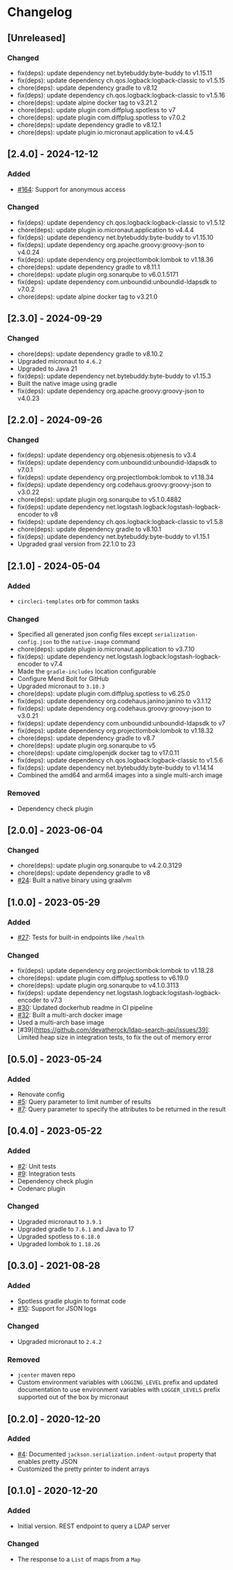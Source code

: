 # Changelog

## [Unreleased]
### Changed
- fix(deps): update dependency net.bytebuddy:byte-buddy to v1.15.11
- fix(deps): update dependency ch.qos.logback:logback-classic to v1.5.15
- chore(deps): update dependency gradle to v8.12
- fix(deps): update dependency ch.qos.logback:logback-classic to v1.5.16
- chore(deps): update alpine docker tag to v3.21.2
- chore(deps): update plugin com.diffplug.spotless to v7
- chore(deps): update plugin com.diffplug.spotless to v7.0.2
- chore(deps): update dependency gradle to v8.12.1
- chore(deps): update plugin io.micronaut.application to v4.4.5

## [2.4.0] - 2024-12-12
### Added
- [#164](https://github.com/devatherock/ldap-search-api/issues/164): Support for anonymous access

### Changed
- fix(deps): update dependency ch.qos.logback:logback-classic to v1.5.12
- chore(deps): update plugin io.micronaut.application to v4.4.4
- fix(deps): update dependency net.bytebuddy:byte-buddy to v1.15.10
- fix(deps): update dependency org.apache.groovy:groovy-json to v4.0.24
- fix(deps): update dependency org.projectlombok:lombok to v1.18.36
- chore(deps): update dependency gradle to v8.11.1
- chore(deps): update plugin org.sonarqube to v6.0.1.5171
- fix(deps): update dependency com.unboundid:unboundid-ldapsdk to v7.0.2
- chore(deps): update alpine docker tag to v3.21.0

## [2.3.0] - 2024-09-29
### Changed
- chore(deps): update dependency gradle to v8.10.2
- Upgraded micronaut to `4.6.2`
- Upgraded to Java 21
- fix(deps): update dependency net.bytebuddy:byte-buddy to v1.15.3
- Built the native image using gradle
- fix(deps): update dependency org.apache.groovy:groovy-json to v4.0.23

## [2.2.0] - 2024-09-26
### Changed
- fix(deps): update dependency org.objenesis:objenesis to v3.4
- fix(deps): update dependency com.unboundid:unboundid-ldapsdk to v7.0.1
- fix(deps): update dependency org.projectlombok:lombok to v1.18.34
- fix(deps): update dependency org.codehaus.groovy:groovy-json to v3.0.22
- chore(deps): update plugin org.sonarqube to v5.1.0.4882
- fix(deps): update dependency net.logstash.logback:logstash-logback-encoder to v8
- fix(deps): update dependency ch.qos.logback:logback-classic to v1.5.8
- chore(deps): update dependency gradle to v8.10.1
- fix(deps): update dependency net.bytebuddy:byte-buddy to v1.15.1
- Upgraded graal version from 22.1.0 to 23

## [2.1.0] - 2024-05-04
### Added
- `circleci-templates` orb for common tasks

### Changed
- Specified all generated json config files except `serialization-config.json` to the `native-image` command
- chore(deps): update plugin io.micronaut.application to v3.7.10
- fix(deps): update dependency net.logstash.logback:logstash-logback-encoder to v7.4
- Made the `gradle-includes` location configurable
- Configure Mend Bolt for GitHub
- Upgraded micronaut to `3.10.3`
- chore(deps): update plugin com.diffplug.spotless to v6.25.0
- fix(deps): update dependency org.codehaus.janino:janino to v3.1.12
- fix(deps): update dependency org.codehaus.groovy:groovy-json to v3.0.21
- fix(deps): update dependency com.unboundid:unboundid-ldapsdk to v7
- fix(deps): update dependency org.projectlombok:lombok to v1.18.32
- chore(deps): update dependency gradle to v8.7
- chore(deps): update plugin org.sonarqube to v5
- chore(deps): update cimg/openjdk docker tag to v17.0.11
- fix(deps): update dependency ch.qos.logback:logback-classic to v1.5.6
- fix(deps): update dependency net.bytebuddy:byte-buddy to v1.14.14
- Combined the amd64 and arm64 images into a single multi-arch image

### Removed
- Dependency check plugin

## [2.0.0] - 2023-06-04
### Changed
- chore(deps): update plugin org.sonarqube to v4.2.0.3129
- chore(deps): update dependency gradle to v8
- [#24](https://github.com/devatherock/ldap-search-api/issues/24): Built a native binary using graalvm

## [1.0.0] - 2023-05-29
### Added
- [#27](https://github.com/devatherock/ldap-search-api/issues/27): Tests for built-in endpoints like `/health`

### Changed
- fix(deps): update dependency org.projectlombok:lombok to v1.18.28
- chore(deps): update plugin com.diffplug.spotless to v6.19.0
- chore(deps): update plugin org.sonarqube to v4.1.0.3113
- fix(deps): update dependency net.logstash.logback:logstash-logback-encoder to v7.3
- [#30](https://github.com/devatherock/ldap-search-api/issues/30): Updated dockerhub readme in CI pipeline
- [#32](https://github.com/devatherock/ldap-search-api/issues/32): Built a multi-arch docker image
- Used a multi-arch base image
- [#39](https://github.com/devatherock/ldap-search-api/issues/39]: Limited heap size in integration tests, to fix the out of memory error

## [0.5.0] - 2023-05-24
### Added
- Renovate config
- [#5](https://github.com/devatherock/ldap-search-api/issues/5): Query parameter to limit number of results
- [#7](https://github.com/devatherock/ldap-search-api/issues/7): Query parameter to specify the attributes to be returned in the result

## [0.4.0] - 2023-05-22
### Added
- [#2](https://github.com/devatherock/ldap-search-api/issues/2): Unit tests
- [#9](https://github.com/devatherock/ldap-search-api/issues/9): Integration tests
- Dependency check plugin
- Codenarc plugin

### Changed
- Upgraded micronaut to `3.9.1`
- Upgraded gradle to `7.6.1` and Java to 17
- Upgraded spotless to `6.18.0`
- Upgraded lombok to `1.18.26`

## [0.3.0] - 2021-08-28
### Added
- Spotless gradle plugin to format code
- [#10](https://github.com/devatherock/ldap-search-api/issues/10): Support for JSON logs

### Changed
- Upgraded micronaut to `2.4.2`

### Removed
- `jcenter` maven repo
- Custom environment variables with `LOGGING_LEVEL` prefix and updated documentation to use environment variables 
with `LOGGER_LEVELS` prefix supported out of the box by micronaut

## [0.2.0] - 2020-12-20
### Added
- [#4](https://github.com/devatherock/ldap-search-api/issues/4): Documented `jackson.serialization.indent-output` property that enables pretty JSON
- Customized the pretty printer to indent arrays

## [0.1.0] - 2020-12-20
### Added
- Initial version. REST endpoint to query a LDAP server

### Changed
- The response to a `List` of maps from a `Map`